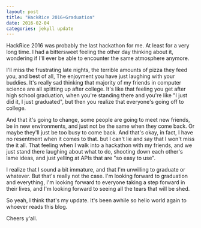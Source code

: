```yaml
---
layout: post
title: "HackRice 2016+Graduation"
date: 2016-02-04
categories: jekyll update
---
```


HackRice 2016 was probably the last hackathon for me. At least for a very long time. I had a bittersweet feeling the other day thinking about it, wondering if I'll ever be able to encounter the same atmosphere anymore.

I'll miss the frustrating late nights, the terrible amounts of pizza they feed you, and best of all, The enjoyment you have just laughing with your buddies. It's really sad thinking that majority of my friends in computer science are all splitting up after college. It's like that feeling you get after high school graduation, when you're standing there and you're like "I just did it, I just graduated", but then you realize that everyone's going off to college.

And that it's going to change, some people are going to meet new friends, be in new environments, and just not be the same when they come back. Or maybe they'll just be too busy to come back. And that's okay, in fact, I have no resentment when it comes to that. but I can't lie and say that I won't miss the it all. That feeling when I walk into a hackathon with my friends, and we just stand there laughing about what to do, shooting down each other's lame ideas, and just yelling at APIs that are "so easy to use".

I realize that I sound a bit immature, and that I'm unwilling to graduate or whatever. But that's really not the case. I'm looking forward to graduation and everything, I'm looking forward to everyone taking a step forward in their lives, and I'm looking forward to seeing all the tears that will be shed.


So yeah, I think that's my update. It's been awhile so hello world again to whoever reads this blog.

Cheers y'all.
